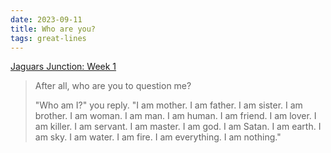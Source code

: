 ```yaml
---
date: 2023-09-11
title: Who are you?
tags: great-lines
---
```


[Jaguars Junction: Week 1](https://defector.com/jaguars-junction-week-1)

> After all, who are you to question me? 
>
> "Who am I?" you reply. "I am mother. I am father. I am sister. I am brother. I am woman. I am man. I am human. I am friend. I am lover. I am killer. I am servant. I am master. I am god. I am Satan. I am earth. I am sky. I am water. I am fire. I am everything. I am nothing." 